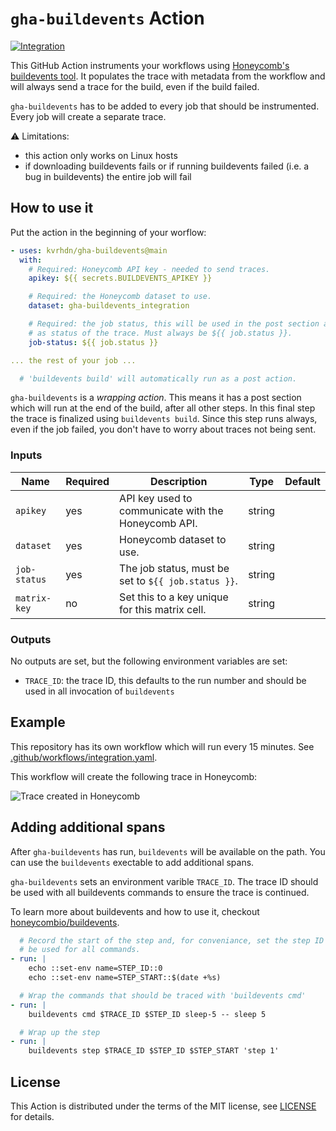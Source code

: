 # `gha-buildevents` Action

[![Integration][ci-integration-badge]][ci-integration-link]

[ci-integration-badge]: https://github.com/kvrhdn/gha-buildevents/workflows/Integration/badge.svg
[ci-integration-link]: https://github.com/kvrhdn/gha-buildevents/actions?query=workflow%3AIntegration

This GitHub Action instruments your workflows using [Honeycomb's buildevents tool][buildevents]. It populates the trace with metadata from the workflow and will always send a trace for the build, even if the build failed.

`gha-buildevents` has to be added to every job that should be instrumented. Every job will create a separate trace.

⚠️ Limitations:

- this action only works on Linux hosts
- if downloading buildevents fails or if running buildevents failed (i.e. a bug in buildevents) the entire job will fail

[buildevents]: https://github.com/honeycombio/buildevents

## How to use it

Put the action in the beginning of your worflow:

```yaml
- uses: kvrhdn/gha-buildevents@main
  with:
    # Required: Honeycomb API key - needed to send traces.
    apikey: ${{ secrets.BUILDEVENTS_APIKEY }}

    # Required: the Honeycomb dataset to use.
    dataset: gha-buildevents_integration

    # Required: the job status, this will be used in the post section and sent
    # as status of the trace. Must always be ${{ job.status }}.
    job-status: ${{ job.status }}

... the rest of your job ...

  # 'buildevents build' will automatically run as a post action.
```

`gha-buildevents` is a _wrapping action_. This means it has a post section which will run at the end of the build, after all other steps. In this final step the trace is finalized using `buildevents build`. Since this step runs always, even if the job failed, you don't have to worry about traces not being sent.

### Inputs

Name         | Required | Description                                          | Type   | Default
-------------|----------|------------------------------------------------------|--------|--------
`apikey`     | yes      | API key used to communicate with the Honeycomb API.  | string |
`dataset`    | yes      | Honeycomb dataset to use.                            | string |
`job-status` | yes      | The job status, must be set to `${{ job.status }}`.  | string |
`matrix-key` | no       | Set this to a key unique for this matrix cell.       | string |

### Outputs

No outputs are set, but the following environment variables are set:

- `TRACE_ID`: the trace ID, this defaults to the run number and should be used in all invocation of `buildevents`

## Example

This repository has its own workflow which will run every 15 minutes. See [.github/workflows/integration.yaml](./.github/workflows/integration.yaml).

This workflow will create the following trace in Honeycomb:

![Trace created in Honeycomb](./example-trace.png)

## Adding additional spans

After `gha-buildevents` has run, `buildevents` will be available on the path. You can use the `buildevents` exectable to add additional spans.

`gha-buildevents` sets an environment varible `TRACE_ID`. The trace ID should be used with all buildevents commands to ensure the trace is continued.

To learn more about buildevents and how to use it, checkout [honeycombio/buildevents][buildevents].

```yaml
  # Record the start of the step and, for conveniance, set the step ID that will
  # be used for all commands.
- run: |
    echo ::set-env name=STEP_ID::0
    echo ::set-env name=STEP_START::$(date +%s)

  # Wrap the commands that should be traced with 'buildevents cmd'
- run: |
    buildevents cmd $TRACE_ID $STEP_ID sleep-5 -- sleep 5

  # Wrap up the step
- run: |
    buildevents step $TRACE_ID $STEP_ID $STEP_START 'step 1'
```

## License

This Action is distributed under the terms of the MIT license, see [LICENSE](./LICENSE) for details.
